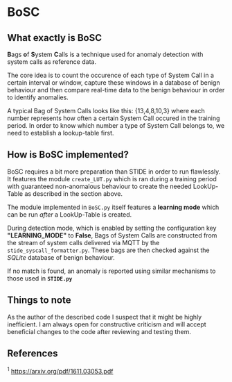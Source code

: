 # BoSC

## What exactly is BoSC
**B**ags **o**f **S**ystem **C**alls is a technique used for anomaly detection with system calls as reference data. 

The core idea is to count the occurence of each type of System Call in a certain interval or window, capture these windows in a database of benign behaviour and then compare real-time data to the benign behaviour in order to identify anomalies.

A typical Bag of System Calls looks like this: {13,4,8,10,3} where each number represents how often a certain System Call occured in the training period. 
In order to know which number a type of System Call belongs to, we need to establish a lookup-table first.

## How is BoSC implemented?
BoSC requires a bit more preparation than STIDE in order to run flawlessly.
It features the module `create_LUT.py` which is ran during a training period with guaranteed non-anomalous behaviour to create the needed LookUp-Table as described in the section above.

The module implemented in `BoSC.py` itself features a **learning mode** which can be run *after* a LookUp-Table is created. 

During detection mode, which is enabled by setting the configuration key **"LEARNING_MODE"** to **False**, Bags of System Calls are constructed from the stream of system calls delivered via MQTT by the `stide_syscall_formatter.py`. These bags are then checked against the *SQLite* database of benign behaviour. 

If no match is found, an anomaly is reported using similar mechanisms to those used in **`STIDE.py`**

## Things to note
As the author of the described code I suspect that it might be highly inefficient. 
I am always open for constructive criticism and will accept beneficial changes to the code after reviewing and testing them.

## References
<sup>1</sup> https://arxiv.org/pdf/1611.03053.pdf
